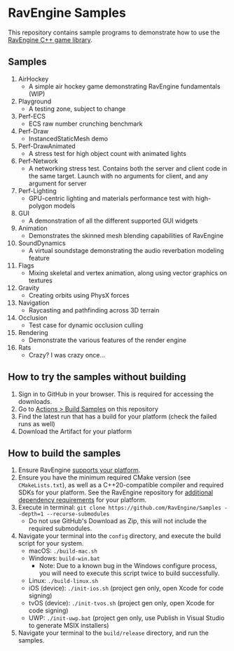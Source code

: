 # RavEngine Samples

This repository contains sample programs to demonstrate how to use the [RavEngine C++ game library](https://github.com/RavEngine/RavEngine).

## Samples
1. AirHockey
   - A simple air hockey game demonstrating RavEngine fundamentals (WIP)
1. Playground
   - A testing zone, subject to change
1. Perf-ECS
   - ECS raw number crunching benchmark
1. Perf-Draw
   - InstancedStaticMesh demo
1. Perf-DrawAnimated
   - A stress test for high object count with animated lights
1. Perf-Network
   - A networking stress test. Contains both the server and client code in the same target. Launch with no arguments for client, and any argument for server
1. Perf-Lighting
   - GPU-centric lighting and materials performance test with high-polygon models
1. GUI
   - A demonstration of all the different supported GUI widgets
1. Animation
   - Demonstrates the skinned mesh blending capabilities of RavEngine
1. SoundDynamics
   - A virtual soundstage demonstrating the audio reverbation modeling feature 
1. Flags
   - Mixing skeletal and vertex animation, along using vector graphics on textures
1. Gravity
   - Creating orbits using PhysX forces
1. Navigation
   - Raycasting and pathfinding across 3D terrain
1. Occlusion
   - Test case for dynamic occlusion culling
1. Rendering
   - Demonstrate the various features of the render engine 
1. Rats
   - Crazy? I was crazy once...

## How to try the samples without building
1. Sign in to GitHub in your browser. This is required for accessing the downloads.
2. Go to [Actions > Build Samples](https://github.com/RavEngine/Samples/actions/workflows/build.yml) on this repository
3. Find the latest run that has a build for your platform (check the failed runs as well) 
4. Download the Artifact for your platform

## How to build the samples
1. Ensure RavEngine [supports your platform](https://github.com/ravengine/ravengine#supported-platforms).
2. Ensure you have the minimum required CMake version (see `CMakeLists.txt`), as well as a C++20-compatible compiler and required SDKs for your platform. See the RavEngine repository for [additional dependency requirements](https://github.com/ravbug/ravengine#supported-platforms) for your platform.  
3. Execute in terminal: `git clone https://github.com/RavEngine/Samples --depth=1 --recurse-submodules` 
   - Do not use GitHub's Download as Zip, this will not include the required submodules.
4. Navigate your terminal into the `config` directory, and execute the build script for your system.
   - macOS: `./build-mac.sh`
   - Windows: `build-win.bat`
      - Note: Due to a known bug in the Windows configure process, you will need to execute this script twice to build successfully. 
   - Linux: `./build-linux.sh`
   - iOS (device): `./init-ios.sh`   (project gen only, open Xcode for code signing)
   - tvOS (device): `./init-tvos.sh` (project gen only, open Xcode for code signing)
   - UWP: `./init-uwp.bat` (project gen only, use Publish in Visual Studio to generate MSIX installers)
5. Navigate your terminal to the `build/release` directory, and run the samples.
